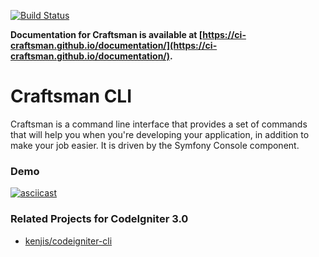 [![Build Status](https://travis-ci.org/CI-Craftsman/CLI.svg?branch=master)](https://travis-ci.org/CI-Craftsman/CLI)

**Documentation for Craftsman is available at [https://ci-craftsman.github.io/documentation/](https://ci-craftsman.github.io/documentation/).**

# Craftsman CLI

Craftsman is a command line interface that provides a set of commands that will help you when you're developing your application, in addition to make your job easier. It is driven by the Symfony Console component.

### Demo

[![asciicast](https://asciinema.org/a/95481.png)](https://asciinema.org/a/95481)

### Related Projects for CodeIgniter 3.0

* [kenjis/codeigniter-cli](https://github.com/kenjis/codeigniter-cli)
